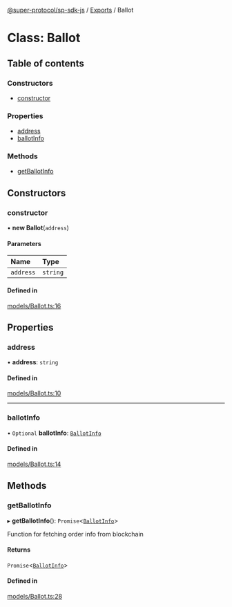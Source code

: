 [@super-protocol/sp-sdk-js](../README.md) / [Exports](../modules.md) / Ballot

# Class: Ballot

## Table of contents

### Constructors

- [constructor](Ballot.md#constructor)

### Properties

- [address](Ballot.md#address)
- [ballotInfo](Ballot.md#ballotinfo)

### Methods

- [getBallotInfo](Ballot.md#getballotinfo)

## Constructors

### constructor

• **new Ballot**(`address`)

#### Parameters

| Name | Type |
| :------ | :------ |
| `address` | `string` |

#### Defined in

[models/Ballot.ts:16](https://github.com/Super-Protocol/sp-sdk-js/blob/1c37a1d/src/models/Ballot.ts#L16)

## Properties

### address

• **address**: `string`

#### Defined in

[models/Ballot.ts:10](https://github.com/Super-Protocol/sp-sdk-js/blob/1c37a1d/src/models/Ballot.ts#L10)

___

### ballotInfo

• `Optional` **ballotInfo**: [`BallotInfo`](../modules.md#ballotinfo)

#### Defined in

[models/Ballot.ts:14](https://github.com/Super-Protocol/sp-sdk-js/blob/1c37a1d/src/models/Ballot.ts#L14)

## Methods

### getBallotInfo

▸ **getBallotInfo**(): `Promise`<[`BallotInfo`](../modules.md#ballotinfo)\>

Function for fetching order info from blockchain

#### Returns

`Promise`<[`BallotInfo`](../modules.md#ballotinfo)\>

#### Defined in

[models/Ballot.ts:28](https://github.com/Super-Protocol/sp-sdk-js/blob/1c37a1d/src/models/Ballot.ts#L28)
